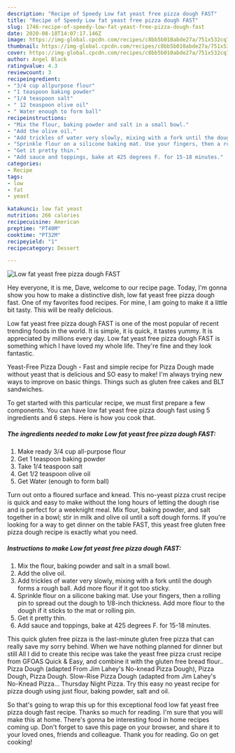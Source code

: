```yaml
---
description: "Recipe of Speedy Low fat yeast free pizza dough FAST"
title: "Recipe of Speedy Low fat yeast free pizza dough FAST"
slug: 1746-recipe-of-speedy-low-fat-yeast-free-pizza-dough-fast
date: 2020-08-18T14:07:17.146Z
image: https://img-global.cpcdn.com/recipes/c8bb5b010abde27a/751x532cq70/low-fat-yeast-free-pizza-dough-fast-recipe-main-photo.jpg
thumbnail: https://img-global.cpcdn.com/recipes/c8bb5b010abde27a/751x532cq70/low-fat-yeast-free-pizza-dough-fast-recipe-main-photo.jpg
cover: https://img-global.cpcdn.com/recipes/c8bb5b010abde27a/751x532cq70/low-fat-yeast-free-pizza-dough-fast-recipe-main-photo.jpg
author: Angel Black
ratingvalue: 4.3
reviewcount: 3
recipeingredient:
- "3/4 cup allpurpose flour"
- "1 teaspoon baking powder"
- "1/4 teaspoon salt"
- " 12 teaspoon olive oil"
- " Water enough to form ball"
recipeinstructions:
- "Mix the flour, baking powder and salt in a small bowl."
- "Add the olive oil."
- "Add trickles of water very slowly, mixing with a fork until the dough forms a rough ball. Add more flour if it got too sticky."
- "Sprinkle flour on a silicone baking mat. Use your fingers, then a rolling pin to spread out the dough to 1/8-inch thickness. Add more flour to the dough if it sticks to the mat or rolling pin."
- "Get it pretty thin."
- "Add sauce and toppings, bake at 425 degrees F. for 15-18 minutes."
categories:
- Recipe
tags:
- low
- fat
- yeast

katakunci: low fat yeast 
nutrition: 266 calories
recipecuisine: American
preptime: "PT40M"
cooktime: "PT32M"
recipeyield: "1"
recipecategory: Dessert

---
```



![Low fat yeast free pizza dough FAST](https://img-global.cpcdn.com/recipes/c8bb5b010abde27a/751x532cq70/low-fat-yeast-free-pizza-dough-fast-recipe-main-photo.jpg)

Hey everyone, it is me, Dave, welcome to our recipe page. Today, I'm gonna show you how to make a distinctive dish, low fat yeast free pizza dough fast. One of my favorites food recipes. For mine, I am going to make it a little bit tasty. This will be really delicious.

Low fat yeast free pizza dough FAST is one of the most popular of recent trending foods in the world. It is simple, it is quick, it tastes yummy. It is appreciated by millions every day. Low fat yeast free pizza dough FAST is something which I have loved my whole life. They're fine and they look fantastic.

Yeast-Free Pizza Dough - Fast and simple recipe for Pizza Dough made without yeast that is delicious and SO easy to make! I&#39;m always trying new ways to improve on basic things. Things such as gluten free cakes and BLT sandwiches.


To get started with this particular recipe, we must first prepare a few components. You can have low fat yeast free pizza dough fast using 5 ingredients and 6 steps. Here is how you cook that.

<!--inarticleads1-->

##### The ingredients needed to make Low fat yeast free pizza dough FAST:

1. Make ready 3/4 cup all-purpose flour
1. Get 1 teaspoon baking powder
1. Take 1/4 teaspoon salt
1. Get  1/2 teaspoon olive oil
1. Get  Water (enough to form ball)


Turn out onto a floured surface and knead. This no-yeast pizza crust recipe is quick and easy to make without the long hours of letting the dough rise and is perfect for a weeknight meal. Mix flour, baking powder, and salt together in a bowl; stir in milk and olive oil until a soft dough forms. If you&#39;re looking for a way to get dinner on the table FAST, this yeast free gluten free pizza dough recipe is exactly what you need. 

<!--inarticleads2-->

##### Instructions to make Low fat yeast free pizza dough FAST:

1. Mix the flour, baking powder and salt in a small bowl.
1. Add the olive oil.
1. Add trickles of water very slowly, mixing with a fork until the dough forms a rough ball. Add more flour if it got too sticky.
1. Sprinkle flour on a silicone baking mat. Use your fingers, then a rolling pin to spread out the dough to 1/8-inch thickness. Add more flour to the dough if it sticks to the mat or rolling pin.
1. Get it pretty thin.
1. Add sauce and toppings, bake at 425 degrees F. for 15-18 minutes.


This quick gluten free pizza is the last-minute gluten free pizza that can really save my sorry behind. When we have nothing planned for dinner but still All I did to create this recipe was take the yeast free pizza crust recipe from GFOAS Quick &amp; Easy, and combine it with the gluten free bread flour.. Pizza Dough (adapted From Jim Lahey&#39;s No-knead Pizza Dough), Pizza Dough, Pizza Dough. Slow-Rise Pizza Dough (adapted from Jim Lahey&#39;s No-Knead Pizza… Thursday Night Pizza. Try this easy no yeast recipe for pizza dough using just flour, baking powder, salt and oil. 

So that's going to wrap this up for this exceptional food low fat yeast free pizza dough fast recipe. Thanks so much for reading. I'm sure that you will make this at home. There's gonna be interesting food in home recipes coming up. Don't forget to save this page on your browser, and share it to your loved ones, friends and colleague. Thank you for reading. Go on get cooking!
